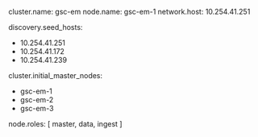 cluster.name: gsc-em
node.name: gsc-em-1
network.host: 10.254.41.251

discovery.seed_hosts:
  - 10.254.41.251
  - 10.254.41.172
  - 10.254.41.239

cluster.initial_master_nodes:
  - gsc-em-1
  - gsc-em-2
  - gsc-em-3

node.roles: [ master, data, ingest ]
